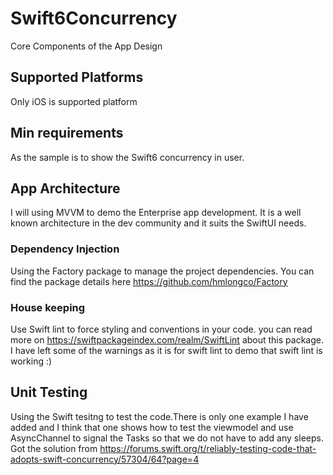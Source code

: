 # Swift6Concurrency
Core Components of the App Design

## Supported Platforms
Only iOS is supported platform 

## Min requirements
As the sample is to show the Swift6 concurrency in user.

## App Architecture
I will using MVVM to demo the Enterprise app development. It is a well known architecture in the dev community and it suits the SwiftUI needs. 
 
### Dependency Injection
Using the Factory package to manage the project dependencies. You can find the package details here https://github.com/hmlongco/Factory
 
 ### House keeping
 Use Swift lint to force styling and conventions in your code. you can read more on https://swiftpackageindex.com/realm/SwiftLint about this package. I have left some of the warnings as it is for swift lint to demo that swift lint is working :) 
 
 ## Unit Testing
 Using the Swift tesitng to test the code.There is only one example I have added and I think that one shows how to test the viewmodel and use AsyncChannel to signal  the Tasks so that we do not have to add any sleeps.
 Got the solution from 
 https://forums.swift.org/t/reliably-testing-code-that-adopts-swift-concurrency/57304/64?page=4
 

